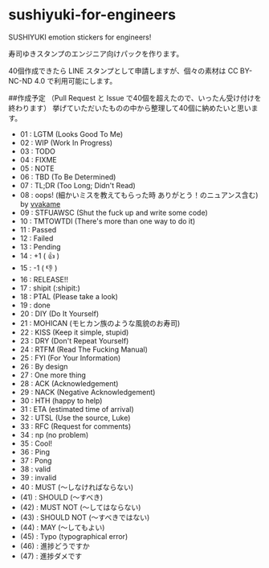 sushiyuki-for-engineers
=======================

SUSHIYUKI emotion stickers for engineers!

寿司ゆきスタンプのエンジニア向けパックを作ります。

40個作成できたら LINE スタンプとして申請しますが、個々の素材は CC BY-NC-ND 4.0 で利用可能にします。

##作成予定
（Pull Request と Issue で40個を超えたので、いったん受け付けを終わります）
挙げていただいたものの中から整理して40個に納めたいと思います。
- 01 : LGTM  (Looks Good To Me)
- 02 : WIP   (Work In Progress)
- 03 : TODO
- 04 : FIXME
- 05 : NOTE
- 06 : TBD   (To Be Determined)
- 07 : TL;DR (Too Long; Didn't Read)
- 08 : oops! (細かいミスを教えてもらった時 ありがとう！のニュアンス含む) by [vvakame](https://github.com/vvakame)
- 09 : STFUAWSC (Shut the fuck up and write some code)
- 10 : TMTOWTDI (There's more than one way to do it)
- 11 : Passed
- 12 : Failed
- 13 : Pending
- 14 : +1 ( :+1: )
- 15 : -1 ( :-1: )
- 16 : RELEASE!!
- 17 : shipit (:shipit:)
- 18 : PTAL  (Please take a look)
- 19 : done
- 20 : DIY   (Do It Yourself)
- 21 : MOHICAN (モヒカン族のような風貌のお寿司)
- 22 : KISS (Keep it simple, stupid)
- 23 : DRY (Don't Repeat Yourself)
- 24 : RTFM (Read The Fucking Manual)
- 25 : FYI (For Your Information)
- 26 : By design
- 27 : One more thing
- 28 : ACK (Acknowledgement)
- 29 : NACK (Negative Acknowledgement)
- 30 : HTH (happy to help)
- 31 : ETA (estimated time of arrival)
- 32 : UTSL (Use the source, Luke)
- 33 : RFC (Request for comments)
- 34 : np (no problem)
- 35 : Cool!
- 36 : Ping
- 37 : Pong
- 38 : valid
- 39 : invalid
- 40 : MUST (～しなければならない)
- (41) : SHOULD (～すべき)
- (42) : MUST NOT (～してはならない)
- (43) : SHOULD NOT (～すべきではない)
- (44) : MAY (～してもよい)
- (45) : Typo (typographical error)
- (46) : 進捗どうですか
- (47) : 進捗ダメです
